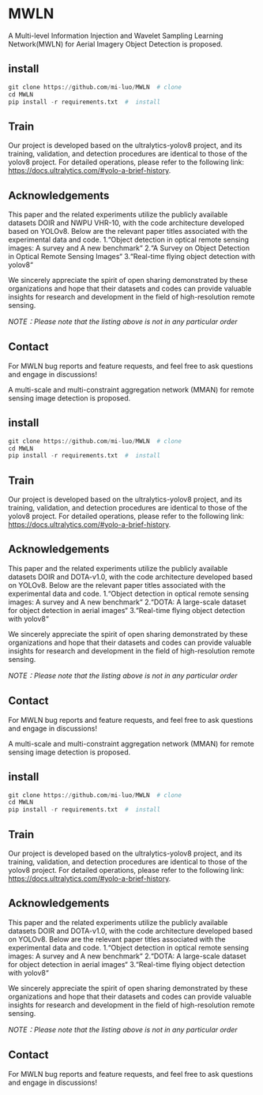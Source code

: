 
# MWLN
A Multi-level Information Injection and Wavelet Sampling Learning Network(MWLN) for Aerial Imagery Object Detection is proposed.

## install
```python 
git clone https://github.com/mi-luo/MWLN  # clone  
cd MWLN  
pip install -r requirements.txt  #  install
```


## Train
Our project is developed based on the ultralytics-yolov8 project, and its training, validation, and detection procedures are identical to those of the yolov8 project. For detailed operations, please refer to the following link: https://docs.ultralytics.com/#yolo-a-brief-history.



## Acknowledgements
  This paper and the related experiments utilize the publicly available datasets DOIR and NWPU VHR-10, with the code architecture developed based on YOLOv8. Below are the relevant paper titles associated with the experimental data and code.
  1.“Object detection in optical remote sensing images: A survey and A new benchmark“
  2.“A Survey on Object Detection in Optical Remote Sensing Images“
  3.“Real-time flying object detection with yolov8“

We sincerely appreciate the spirit of open sharing demonstrated by these organizations and hope that their datasets and codes can provide valuable insights for research and development in the field of high-resolution remote sensing.


*NOTE：Please note that the listing above is not in any particular order*



## Contact
For MWLN bug reports and feature requests, and feel free to ask questions and engage in discussions!

A multi-scale and multi-constraint aggregation network (MMAN) for remote sensing image detection is proposed.

## install
```python 
git clone https://github.com/mi-luo/MWLN  # clone  
cd MWLN  
pip install -r requirements.txt  #  install
```


## Train
Our project is developed based on the ultralytics-yolov8 project, and its training, validation, and detection procedures are identical to those of the yolov8 project. For detailed operations, please refer to the following link: https://docs.ultralytics.com/#yolo-a-brief-history.



## Acknowledgements
  This paper and the related experiments utilize the publicly available datasets DOIR and DOTA-v1.0, with the code architecture developed based on YOLOv8. Below are the relevant paper titles associated with the experimental data and code.
  1.“Object detection in optical remote sensing images: A survey and A new benchmark“
  2.“DOTA: A large-scale dataset for object detection in aerial images“
  3.“Real-time flying object detection with yolov8“

We sincerely appreciate the spirit of open sharing demonstrated by these organizations and hope that their datasets and codes can provide valuable insights for research and development in the field of high-resolution remote sensing.


*NOTE：Please note that the listing above is not in any particular order*



## Contact
For MWLN bug reports and feature requests, and feel free to ask questions and engage in discussions!

A multi-scale and multi-constraint aggregation network (MMAN) for remote sensing image detection is proposed.

## install
```python 
git clone https://github.com/mi-luo/MWLN  # clone  
cd MWLN  
pip install -r requirements.txt  #  install
```


## Train
Our project is developed based on the ultralytics-yolov8 project, and its training, validation, and detection procedures are identical to those of the yolov8 project. For detailed operations, please refer to the following link: https://docs.ultralytics.com/#yolo-a-brief-history.



## Acknowledgements
  This paper and the related experiments utilize the publicly available datasets DOIR and DOTA-v1.0, with the code architecture developed based on YOLOv8. Below are the relevant paper titles associated with the experimental data and code.
  1.“Object detection in optical remote sensing images: A survey and A new benchmark“
  2.“DOTA: A large-scale dataset for object detection in aerial images“
  3.“Real-time flying object detection with yolov8“

We sincerely appreciate the spirit of open sharing demonstrated by these organizations and hope that their datasets and codes can provide valuable insights for research and development in the field of high-resolution remote sensing.


*NOTE：Please note that the listing above is not in any particular order*



## Contact
For MWLN bug reports and feature requests, and feel free to ask questions and engage in discussions!
